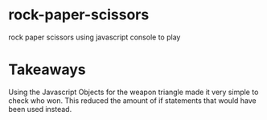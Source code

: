 # rock-paper-scissors
rock paper scissors using javascript console to play

# Takeaways
Using the Javascript Objects for the weapon triangle made it very simple to check who won. This reduced the amount of if statements that would have been used instead. 
